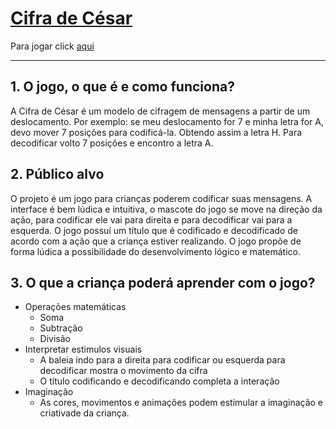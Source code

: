 # [Cifra de César](https://coderanac.github.io/SAP004-cipher/)

Para jogar click [aqui](https://coderanac.github.io/SAP004-cipher/)

***

## 1. O jogo, o que é e como funciona?

A Cifra de César é um modelo de cifragem de mensagens a partir de um deslocamento. Por exemplo: se meu deslocamento for 7 e minha letra for A, devo mover 7 posições para codificá-la. Obtendo assim a letra H. Para decodificar volto 7 posições e encontro a letra A.

## 2. Público alvo

O projeto é um jogo para crianças poderem codificar suas mensagens. A interface é bem lúdica e intuitiva, o mascote do jogo se move na direção da ação, para codificar ele vai para direita e para decodificar vai para a esquerda. O jogo possuí um título que é codificado e decodificado de acordo com a ação que a criança estiver realizando. O jogo propõe de forma lúdica a possibilidade do desenvolvimento lógico e matemático.

## 3. O que a criança poderá aprender com o jogo?
- Operações matemáticas
  - Soma
  - Subtração
  - Divisão
- Interpretar estimulos visuais
  - A baleia indo para a direita para codificar ou esquerda para decodificar mostra o movimento da cifra
  - O título codificando e decodificando completa a interação
- Imaginação
  - As cores, movimentos e animações podem estimular a imaginação e criativade da criança.
